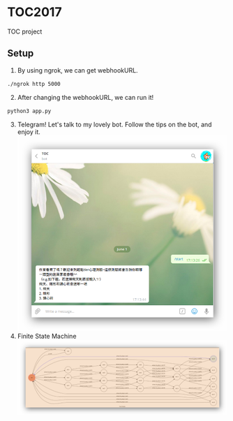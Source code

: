 # TOC2017
TOC project


## Setup
1. By using ngrok, we can get webhookURL.
```sh
./ngrok http 5000
```
2. After changing the webhookURL, we can run it!
```sh
python3 app.py
```
3. Telegram!
Let's talk to my lovely bot. Follow the tips on the bot, and enjoy it.
![fsm](./img/bot.png)
4. Finite State Machine
![fsm](./img/fsm.png)



